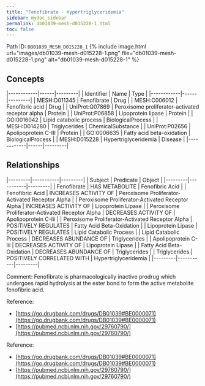 ```yaml
---
title: "Fenofibrate - Hypertriglyceridemia"
sidebar: mydoc_sidebar
permalink: db01039-mesh-d015228-1.html
toc: false 
---
```



Path ID: `DB01039_MESH_D015228_1`
{% include image.html url="images/db01039-mesh-d015228-1.png" file="db01039-mesh-d015228-1.png" alt="db01039-mesh-d015228-1" %}

## Concepts

|------------|------|---------|
| Identifier | Name | Type    |
|------------|------|---------|
| MESH:D011345 | Fenofibrate | Drug |
| MESH:C006012 | Fenofibric acid | Drug |
| UniProt:Q07869 | Peroxisome proliferator-activated receptor alpha | Protein |
| UniProt:P06858 | Lipoprotein lipase | Protein |
| GO:0016042 | Lipid catabolic process | BiologicalProcess |
| MESH:D014280 | Triglycerides | ChemicalSubstance |
| UniProt:P02656 | Apolipoprotein C-III | Protein |
| GO:0006635 | Fatty acid beta-oxidation | BiologicalProcess |
| MESH:D015228 | Hypertriglyceridemia | Disease |
|------------|------|---------|

## Relationships

|---------|-----------|---------|
| Subject | Predicate | Object  |
|---------|-----------|---------|
| Fenofibrate | HAS METABOLITE | Fenofibric Acid |
| Fenofibric Acid | INCREASES ACTIVITY OF | Peroxisome Proliferator-Activated Receptor Alpha |
| Peroxisome Proliferator-Activated Receptor Alpha | INCREASES ACTIVITY OF | Lipoprotein Lipase |
| Peroxisome Proliferator-Activated Receptor Alpha | DECREASES ACTIVITY OF | Apolipoprotein C-Iii |
| Peroxisome Proliferator-Activated Receptor Alpha | POSITIVELY REGULATES | Fatty Acid Beta-Oxidation |
| Lipoprotein Lipase | POSITIVELY REGULATES | Lipid Catabolic Process |
| Lipid Catabolic Process | DECREASES ABUNDANCE OF | Triglycerides |
| Apolipoprotein C-Iii | DECREASES ACTIVITY OF | Lipoprotein Lipase |
| Fatty Acid Beta-Oxidation | DECREASES ABUNDANCE OF | Triglycerides |
| Triglycerides | POSITIVELY CORRELATED WITH | Hypertriglyceridemia |
|---------|-----------|---------|

Comment: Fenofibrate is pharmacologically inactive prodrug which undergoes rapid hydrolysis at the ester bond to form the active metabolite fenofibric acid.

Reference: 
  - [https://go.drugbank.com/drugs/DB01039#BE0000071](https://go.drugbank.com/drugs/DB01039#BE0000071)
  - [https://pubmed.ncbi.nlm.nih.gov/29760790/](https://pubmed.ncbi.nlm.nih.gov/29760790/)

Reference: 
  - [https://go.drugbank.com/drugs/DB01039#BE0000071](https://go.drugbank.com/drugs/DB01039#BE0000071)
  - [https://pubmed.ncbi.nlm.nih.gov/29760790/](https://pubmed.ncbi.nlm.nih.gov/29760790/)

